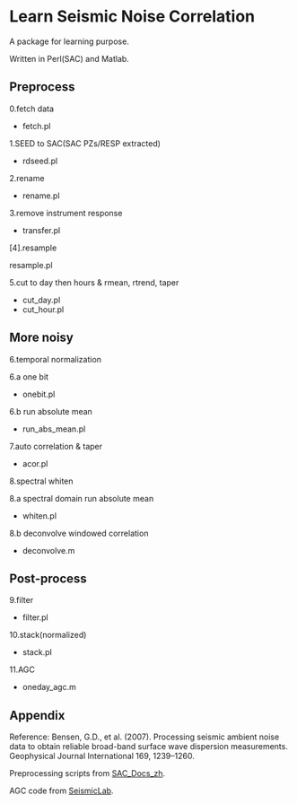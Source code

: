 # Learn Seismic Noise Correlation

A package for learning purpose.

Written in Perl(SAC) and Matlab.

## Preprocess

0.fetch data

- fetch.pl

1.SEED to SAC(SAC PZs/RESP extracted)

- rdseed.pl

2.rename

- rename.pl

3.remove instrument response

- transfer.pl

[4].resample

resample.pl

5.cut to day then hours & rmean, rtrend, taper

- cut_day.pl
- cut_hour.pl

## More noisy

6.temporal normalization

6.a one bit

- onebit.pl

6.b run absolute mean

- run_abs_mean.pl

7.auto correlation & taper

- acor.pl

8.spectral whiten

8.a spectral domain run absolute mean

- whiten.pl

8.b deconvolve windowed correlation

- deconvolve.m

## Post-process

9.filter

- filter.pl

10.stack(normalized)

- stack.pl

11.AGC

- oneday_agc.m

## Appendix

Reference: Bensen, G.D., et al. (2007). Processing seismic ambient noise data to obtain reliable broad-band surface wave dispersion measurements. Geophysical Journal International 169, 1239–1260.

Preprocessing scripts from [SAC_Docs_zh](https://github.com/seisman/SAC_Docs_zh).

AGC code from [SeismicLab](http://seismic-lab.physics.ualberta.ca/).
